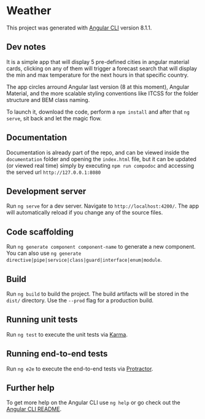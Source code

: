 # Weather

This project was generated with [Angular CLI](https://github.com/angular/angular-cli) version 8.1.1.

## Dev notes

It is a simple app that will display 5 pre-defined cities in angular material cards, clicking on any of them will trigger a forecast search that will display the min and max temperature for the next hours in that specific country.

The app circles arround Angular last version (8 at this moment), Angular Material, and the more scalable styling conventions like ITCSS for the folder structure and BEM class naming.

To launch it, download the code, perform a `npm install` and after that `ng serve`, sit back and let the magic flow.

## Documentation

Documentation is already part of the repo, and can be viewed inside the `documentation` folder and opening the `index.html` file,
but it can be updated (or viewed real time) simply by executing `npm run compodoc` and accessing the served url `http://127.0.0.1:8080`

## Development server

Run `ng serve` for a dev server. Navigate to `http://localhost:4200/`. The app will automatically reload if you change any of the source files.

## Code scaffolding

Run `ng generate component component-name` to generate a new component. You can also use `ng generate directive|pipe|service|class|guard|interface|enum|module`.

## Build

Run `ng build` to build the project. The build artifacts will be stored in the `dist/` directory. Use the `--prod` flag for a production build.

## Running unit tests

Run `ng test` to execute the unit tests via [Karma](https://karma-runner.github.io).

## Running end-to-end tests

Run `ng e2e` to execute the end-to-end tests via [Protractor](http://www.protractortest.org/).

## Further help

To get more help on the Angular CLI use `ng help` or go check out the [Angular CLI README](https://github.com/angular/angular-cli/blob/master/README.md).
